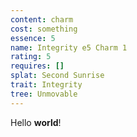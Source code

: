 ```yaml
---
content: charm
cost: something
essence: 5
name: Integrity e5 Charm 1
rating: 5
requires: []
splat: Second Sunrise
trait: Integrity
tree: Unmovable
---
```


Hello **world**!
